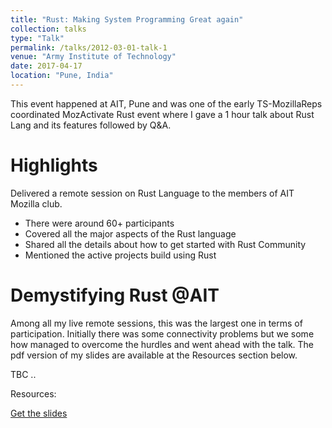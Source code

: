 ```yaml
---
title: "Rust: Making System Programming Great again"
collection: talks
type: "Talk"
permalink: /talks/2012-03-01-talk-1
venue: "Army Institute of Technology"
date: 2017-04-17
location: "Pune, India"
---
```


This event happened at AIT, Pune and was one of the early TS-MozillaReps coordinated MozActivate Rust event where I gave a 1 hour talk about Rust Lang and its features followed by Q&A. 

Highlights
==========

Delivered a remote session on Rust Language to the members of AIT Mozilla club.

* There were around 60+ participants
* Covered all the major aspects of the Rust language
* Shared all the details about how to get started with Rust Community
* Mentioned the active projects build using Rust

Demystifying Rust @AIT
======================

Among all my live remote sessions, this was the largest one in terms of participation. Initially there was some connectivity problems but we some how managed to overcome the hurdles and went ahead with the talk. The pdf version of my slides are available at the Resources section below.

TBC .. 

Resources:

[Get the slides](/files/Deep_drive_into_Rust_programming_language.pdf)
